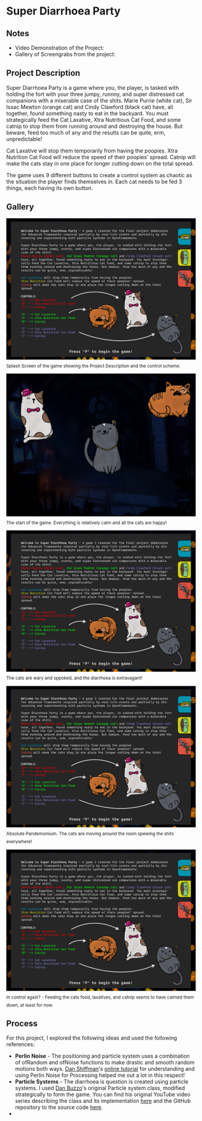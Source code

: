 # Super Diarrhoea Party

## Notes
- Video Demonstration of the Project: 
- Gallery of Screengrabs from the project:

## Project Description

Super Diarrhoea Party is a game where you, the player, is tasked with holding the fort with your three jumpy, runnny, and super distressed cat companions with a miserable case of the shits. 
Marie Purrie (white cat), Sir Issac Mewton (orange cat) and Cindy Clawford (black cat) have, all together, found something nasty to eat in the backyard. You must strategically feed the Cat Laxative, Xtra Nutritious Cat Food, and some catnip to stop them from running around and destroying the house. But beware, feed too much of any and the results can be quite, erm, unpredictable!

Cat Laxative will stop them temporarily from having the poopies.
Xtra Nutrition Cat Food will reduce the speed of their poopies’ spread.
Catnip will make the cats stay in one place for longer cutting down on the total spread.

The game uses 9 different buttons to create a control system as chaotic as the situation the player finds themselves in. Each cat needs to be fed 3 things, each having its own button. 

## Gallery

![Splash Screen of the game](./Gallery/1.png)
<sub> Splash Screen of the game showing the Project Description and the control scheme.

![Start of the Game](./Gallery/2.png)
<sub> The start of the game. Everything is relatively calm and all the cats are happy!

![Cats are wary](./Gallery/1.png)
<sub> The cats are wary and sppoked, and the diarrhoea is extravagant!

![Absolute Pandemonium](./Gallery/1.png)
<sub> Absolute Pandemoinium. The cats are moving around the room spewing the shits everywhere!

![In control again?](./Gallery/1.png)
<sub> In control again? - Feeding the cats food, laxatives, and catnip seems to have calmed them down, at least for now.

## Process

For this project, I explored the following ideas and used the following references:   

- **Perlin Noise** - The positioning and particle system uses a combination of ofRandom and ofNoise functions to make drastic and smooth random motions both ways. [Dan Shiffman](https://shiffman.net/)'s [online tutorial](https://www.youtube.com/watch?v=Qf4dIN99e2w&list=PLRqwX-V7Uu6bgPNQAdxQZpJuJCjeOr7VD) for understanding and using Perlin Noise for Processing helped me out a lot in this respect!
- **Particle Systems** - The diarrhoea is question is created using particle systems. I used [Dan Buzzo](https://buzzo.com/)'s original Particle system class, modified strategically to form the game. You can find his original YouTube video series describing the class and its implementation [here](https://www.youtube.com/watch?v=XghI0B4EhQI) and the GitHub repository to the source code [here](https://github.com/danbz/art-and-code). 
- 
